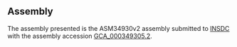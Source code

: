

Assembly
--------

The assembly presented is the ASM34930v2 assembly submitted to
[INSDC](http://www.insdc.org) with the assembly accession
[GCA\_000349305.2](http://www.ebi.ac.uk/ena/data/view/GCA_000349305.2).
